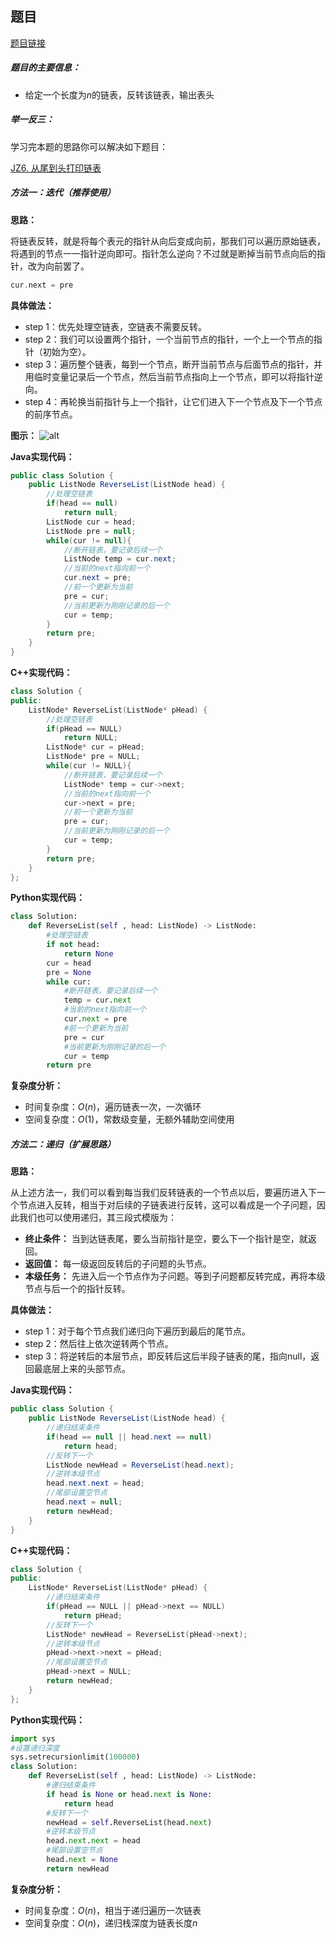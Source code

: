 ## 题目
[题目链接](https://www.nowcoder.com/practice/75e878df47f24fdc9dc3e400ec6058ca?tpId=196&tqId=23286&sourceUrl=/exam/oj&channenl=wgithub&fromPut=wgithub)

##### 题目的主要信息：

- 给定一个长度为$n$的链表，反转该链表，输出表头


##### 举一反三：
学习完本题的思路你可以解决如下题目：


[JZ6. 从尾到头打印链表](https://www.nowcoder.com/practice/d0267f7f55b3412ba93bd35cfa8e8035?tpId=13&tqId=23278)


##### 方法一：迭代（推荐使用）
**思路：**

将链表反转，就是将每个表元的指针从向后变成向前，那我们可以遍历原始链表，将遇到的节点一一指针逆向即可。指针怎么逆向？不过就是断掉当前节点向后的指针，改为向前罢了。

```cpp
cur.next = pre
```

**具体做法：**

- step 1：优先处理空链表，空链表不需要反转。
- step 2：我们可以设置两个指针，一个当前节点的指针，一个上一个节点的指针（初始为空）。
- step 3：遍历整个链表，每到一个节点，断开当前节点与后面节点的指针，并用临时变量记录后一个节点，然后当前节点指向上一个节点，即可以将指针逆向。
- step 4：再轮换当前指针与上一个指针，让它们进入下一个节点及下一个节点的前序节点。

**图示：**
![alt](https://uploadfiles.nowcoder.com/images/20211001/397721558_1633084777359/E53A90674EDC6B8D31549D8DF4E7B38E)


**Java实现代码：**
```java
public class Solution {
    public ListNode ReverseList(ListNode head) {
        //处理空链表
        if(head == null) 
            return null;
        ListNode cur = head;
        ListNode pre = null;
        while(cur != null){
            //断开链表，要记录后续一个
            ListNode temp = cur.next; 
            //当前的next指向前一个
            cur.next = pre; 
            //前一个更新为当前
            pre = cur; 
            //当前更新为刚刚记录的后一个
            cur = temp; 
        }
        return pre;
    }
}
```
**C++实现代码：**
```cpp
class Solution {
public:
    ListNode* ReverseList(ListNode* pHead) {
        //处理空链表
        if(pHead == NULL)
            return NULL;
        ListNode* cur = pHead;
        ListNode* pre = NULL;
        while(cur != NULL){
            //断开链表，要记录后续一个
            ListNode* temp = cur->next; 
            //当前的next指向前一个
            cur->next = pre; 
            //前一个更新为当前
            pre = cur; 
            //当前更新为刚刚记录的后一个
            cur = temp; 
        }
        return pre;
    }
};
```
**Python实现代码：**
```python
class Solution:
    def ReverseList(self , head: ListNode) -> ListNode:
        #处理空链表
        if not head:
            return None
        cur = head
        pre = None
        while cur:
            #断开链表，要记录后续一个
            temp = cur.next 
            #当前的next指向前一个
            cur.next = pre
            #前一个更新为当前
            pre = cur 
            #当前更新为刚刚记录的后一个
            cur = temp
        return pre
```
**复杂度分析：**
- 时间复杂度：$O(n)$，遍历链表一次，一次循环
- 空间复杂度：$O(1)$，常数级变量，无额外辅助空间使用


##### 方法二：递归（扩展思路）
**思路：**

从上述方法一，我们可以看到每当我们反转链表的一个节点以后，要遍历进入下一个节点进入反转，相当于对后续的子链表进行反转，这可以看成是一个子问题，因此我们也可以使用递归，其三段式模版为：

- **终止条件：** 当到达链表尾，要么当前指针是空，要么下一个指针是空，就返回。
- **返回值：** 每一级返回反转后的子问题的头节点。
- **本级任务：** 先进入后一个节点作为子问题。等到子问题都反转完成，再将本级节点与后一个的指针反转。


**具体做法：**

- step 1：对于每个节点我们递归向下遍历到最后的尾节点。
- step 2：然后往上依次逆转两个节点。
- step 3：将逆转后的本层节点，即反转后这后半段子链表的尾，指向null，返回最底层上来的头部节点。

**Java实现代码：**
```java
public class Solution {
    public ListNode ReverseList(ListNode head) {
        //递归结束条件
        if(head == null || head.next == null)
            return head;
        //反转下一个
        ListNode newHead = ReverseList(head.next); 
        //逆转本级节点
        head.next.next = head; 
        //尾部设置空节点
        head.next = null; 
        return newHead;
    }
}
```
**C++实现代码：**
```cpp
class Solution {
public:
    ListNode* ReverseList(ListNode* pHead) {
        //递归结束条件
        if(pHead == NULL || pHead->next == NULL)
            return pHead;
        //反转下一个
        ListNode* newHead = ReverseList(pHead->next);
        //逆转本级节点
        pHead->next->next = pHead; 
        //尾部设置空节点
        pHead->next = NULL; 
        return newHead;
    }
};
```
**Python实现代码：**
```python
import sys
#设置递归深度
sys.setrecursionlimit(100000) 
class Solution:
    def ReverseList(self , head: ListNode) -> ListNode:
        #递归结束条件
        if head is None or head.next is None:
            return head
        #反转下一个
        newHead = self.ReverseList(head.next)
        #逆转本级节点
        head.next.next = head 
        #尾部设置空节点
        head.next = None
        return newHead
```

**复杂度分析：**
- 时间复杂度：$O(n)$，相当于递归遍历一次链表
- 空间复杂度：$O(n)$，递归栈深度为链表长度$n$